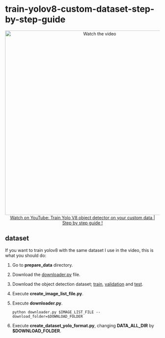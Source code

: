 # train-yolov8-custom-dataset-step-by-step-guide

<p align="center">
<a href="https://www.youtube.com/watch?v=Z-m9fH9OWn8YM">
    <img width="600" src="https://utils-computervisiondeveloper.s3.amazonaws.com/thumbnails/with_play_button/yolov8_object_detection.jpg" alt="Watch the video">
    </br>Watch on YouTube: Train Yolo V8 object detector on your custom data | Step by step guide !
</a>
</p>

## dataset

If you want to train yolov8 with the same dataset I use in the video, this is what you should do:

1. Go to **prepare_data** directory.
2. Download the [downloader.py](https://raw.githubusercontent.com/openimages/dataset/master/downloader.py) file.
3. Download the object detection dataset; [train](https://storage.googleapis.com/openimages/v6/oidv6-train-annotations-bbox.csv), [validation](https://storage.googleapis.com/openimages/v5/validation-annotations-bbox.csv) and [test](https://storage.googleapis.com/openimages/v5/test-annotations-bbox.csv).
4. Execute **create_image_list_file.py**.
5. Execute **downloader.py**.

       python downloader.py $IMAGE_LIST_FILE --download_folder=$DOWNLOAD_FOLDER

6. Execute **create_dataset_yolo_format.py**, changing **DATA_ALL_DIR** by **$DOWNLOAD_FOLDER**.
